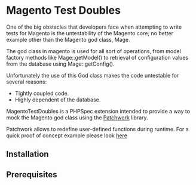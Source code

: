 # Magento Test Doubles

One of the big obstacles that developers face when attempting to write tests for
Magento is the untestability of the Magento core; no better example other than
the Magento god class, Mage.

The god class in magento is used for all sort of operations, from model factory
methods like Mage::getModel() to retrieval of configuration values from the database
using Mage::getConfig().

Unfortunately the use of this God class makes the code untestable for several
reasons:

- Tightly coupled code.
- Highly dependent of the database.

MagentoTestDoubles is a PHPSpec extension intended to provide a way to mock the Magento
god class using the [Patchwork](https://github.com/antecedent/patchwork) library.

Patchwork allows to redefine user-defined functions during runtime. For a quick proof
of concept example please look [here](https://github.com/amacgregor/magespec_patchwork_example)


## Installation 

## Prerequisites



